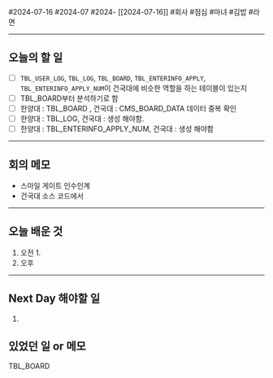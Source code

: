 #2024-07-16 #2024-07 #2024- [[2024-07-16]]
#회사 #점심 #마녀 #김밥 #라면

---
## 오늘의 할 일
- [ ]  `TBL_USER_LOG`, `TBL_LOG`, `TBL_BOARD`, `TBL_ENTERINFO_APPLY`, `TBL_ENTERINFO_APPLY_NUM`이 건국대에 비슷한 역할을 하는 테이블이 있는지
- [ ] TBL_BOARD부터 분석하기로 함 
- [ ] 한양대 : TBL_BOARD , 건국대 : CMS_BOARD_DATA 데이터 중복 확인
- [ ] 한양대 : TBL_LOG, 건국대 : 생성 해야함.
- [ ] 한양대 : TBL_ENTERINFO_APPLY_NUM, 건국대 : 생성 해야함
---
## 회의 메모
- 스마일 게이트 인수인계 
- 건국대 소스 코드에서
---
## 오늘 배운 것
1. 오전
    1. 
2. 오후

---
## Next Day 해야할 일
1. 


## 있었던 일 or 메모

TBL_BOARD  